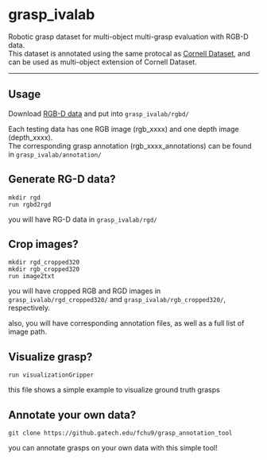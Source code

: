# grasp_ivalab

Robotic grasp dataset for multi-object multi-grasp evaluation with RGB-D data.   
This dataset is annotated using the same protocal as [Cornell Dataset](http://pr.cs.cornell.edu/grasping/rect_data/data.php), and can be used as multi-object extension of Cornell Dataset.  

------------------------------

## Usage
Download [RGB-D data](www) and put into `grasp_ivalab/rgbd/`  

Each testing data has one RGB image (rgb_xxxx) and one depth image (depth_xxxx).   
The corresponding grasp annotation (rgb_xxxx_annotations) can be found in `grasp_ivalab/annotation/` 

## Generate RG-D data?
```
mkdir rgd
run rgbd2rgd
```

you will have RG-D data in `grasp_ivalab/rgd/`

## Crop images?
```
mkdir rgd_cropped320
mkdir rgb_cropped320
run image2txt
```

you will have cropped RGB and RGD images in `grasp_ivalab/rgd_cropped320/` and `grasp_ivalab/rgb_cropped320/`, respectively.

also, you will have corresponding annotation files, as well as a full list of image path.

## Visualize grasp?
```
run visualizationGripper
```
this file shows a simple example to visualize ground truth grasps


## Annotate your own data?
```
git clone https://github.gatech.edu/fchu9/grasp_annotation_tool
```

you can annotate grasps on your own data with this simple tool!




